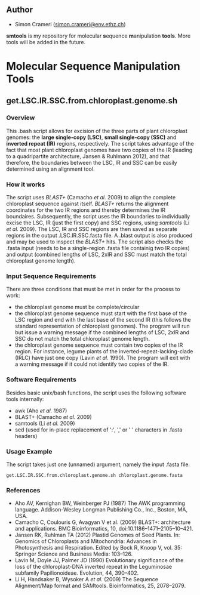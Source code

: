 ## Author
* Simon Crameri (simon.crameri@env.ethz.ch)

**smtools** is my repository for molecular **s**equence **m**anipulation **tools**. More tools will be added in the future.

# Molecular Sequence Manipulation Tools

## get.LSC.IR.SSC.from.chloroplast.genome.sh

### Overview
This .bash script allows for excision of the three parts of plant chloroplast genomes: the **large single-copy (LSC)**, **small single-copy (SSC)** and **inverted repeat (IR)** regions, respectively. The script takes advantage of the fact that most plant chloroplast genomes have two copies of the IR (leading to a quadripartite architecture, Jansen & Ruhlmann 2012), and that therefore, the boundaries between the LSC, IR and SSC can be easily determined using an alignment tool. 

### How it works
The script uses *BLAST+* (Camacho *et al.* 2009) to align the complete chloroplast sequence against itself. *BLAST+* returns the alignment coordinates for the two IR regions and thereby determines the IR boundaires. Subsequently, the script uses the IR boundaries to individually excise the LSC, IR (just the first copy) and SSC regions, using *samtools* (Li *et al.* 2009). The LSC, IR and SSC regions are then saved as separate regions in the output .LSC.IR.SSC.fasta file. A .blast output is also produced and may be used to inspect the *BLAST+* hits. The script also checks the .fasta input (needs to be a single-region .fasta file containig two IR copies) and output (combined lengths of LSC, 2xIR and SSC must match the total chloroplast genome length).

### Input Sequence Requirements
There are three conditions that must be met in order for the process to work:

* the chloroplast genome must be complete/circular
* the chloroplast genome sequence must start with the first base of the LSC region and end with the last base of the second IR (this follows the standard representation of chloroplast genomes). The program will run but issue a warning message if the combined lengths of LSC, 2xIR and SSC do not match the total chloroplast genome length.
* the chloroplast genome sequence must contain two copies of the IR region. For instance, legume plants of the inverted-repeat-lacking-clade (IRLC) have just one copy (Lavin *et al.* 1990). The program will exit with a warning message if it could not identify two copies of the IR.

### Software Requirements
Besides basic unix/bash functions, the script uses the following software tools internally:

* awk (Aho *et al.* 1987)
* BLAST+ (Camacho *et al.* 2009)
* samtools (Li *et al.* 2009)
* sed (used for in-place replacement of ':', ',' or ' ' characters in .fasta headers)

### Usage Example
The script takes just one (unnamed) argument, namely the input .fasta file.

`get.LSC.IR.SSC.from.chloroplast.genome.sh chloroplast.genome.fasta`

### References
* Aho AV, Kernighan BW, Weinberger PJ (1987) The AWK programming language. Addison-Wesley Longman Publishing Co., Inc., Boston, MA, USA.
* Camacho C, Coulouris G, Avagyan V et al. (2009) BLAST+: architecture and applications. BMC Bioinformatics, 10, doi:10.1186–1471–2105–10–421.
* Jansen RK, Ruhlman TA (2012) Plastid Genomes of Seed Plants. In: Genomics of Chloroplasts and Mitochondria: Advances in Photosynthesis and Respiration. Edited by Bock R, Knoop V, vol. 35: Springer Science and Business Media: 103–126.
* Lavin M, Doyle JJ, Palmer JD (1990) Evolutionary significance of the loss of the chloroplast-DNA inverted repeat in the Leguminosae subfamily Papilionoideae. Evolution, 44, 390–402.
* Li H, Handsaker B, Wysoker A *et al.* (2009) The Sequence Alignment/Map format and SAMtools. Bioinformatics, 25, 2078–2079.
